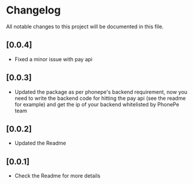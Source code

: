# Changelog

All notable changes to this project will be documented in this file.

## [0.0.4]
* Fixed a minor issue with pay api

## [0.0.3]
* Updated the package as per phonepe's backend requirement, now you need to write the backend code for hitting the pay api (see the readme for example) and get the ip of your backend whitelisted by PhonePe team

## [0.0.2]

* Updated the Readme

## [0.0.1]

* Check the Readme for more details
